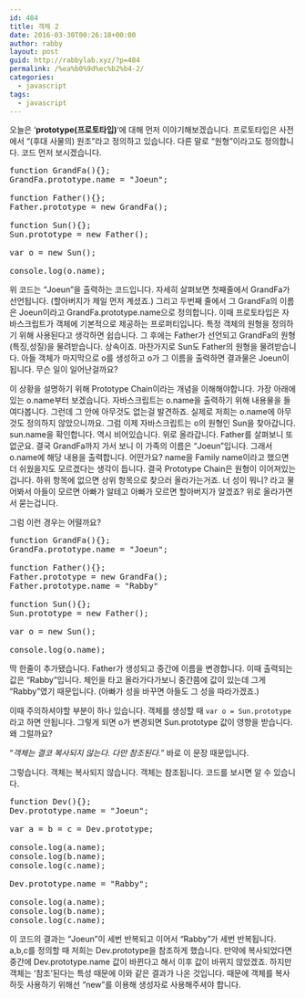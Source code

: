 ```yaml
---
id: 484
title: 객체 2
date: 2016-03-30T00:26:18+00:00
author: rabby
layout: post
guid: http://rabbylab.xyz/?p=484
permalink: /%ea%b0%9d%ec%b2%b4-2/
categories:
  - javascript
tags:
  - javascript
---
```

오늘은 &#8216;**prototype(프로토타입)**&#8216;에 대해 먼저 이야기해보겠습니다. 프로토타입은 사전에서 &#8220;(후대 사물의) 원조&#8221;라고 정의하고 있습니다. 다른 말로 &#8220;원형&#8221;이라고도 정의합니다. 코드 먼저 보시겠습니다.

<pre class="brush: plain; title: ; notranslate" title="">function GrandFa(){};
GrandFa.prototype.name = "Joeun";

function Father(){};
Father.prototype = new GrandFa();

function Sun(){};
Sun.prototype = new Father();

var o = new Sun();

console.log(o.name);
</pre>

위 코드는 &#8220;Joeun&#8221;을 출력하는 코드입니다. 자세히 살펴보면 첫째줄에서 GrandFa가 선언됩니다. (할아버지가 제일 먼저 계셨죠.) 그리고 두번째 줄에서 그 GrandFa의 이름은 Joeun이라고 GrandFa.prototype.name으로 정의합니다. 이때 프로토타입은 자바스크립트가 객체에 기본적으로 제공하는 프로퍼티입니다. 특정 객체의 원형을 정의하기 위해 사용된다고 생각하면 쉽습니다. 그 후에는 Father가 선언되고 GrandFa의 원형(특징,성질)을 물려받습니다. 상속이죠. 마찬가지로 Sun도 Father의 원형을 물려받습니다. 아들 객체가 마지막으로 o를 생성하고 o가 그 이름을 출력하면 결과물은 Joeun이 됩니다. 무슨 일이 일어난걸까요? 

이 상황을 설명하기 위해 Prototype Chain이라는 개념을 이해해야합니다. 가장 아래에 있는 o.name부터 보겠습니다. 자바스크립트는 o.name을 출력하기 위해 내용물을 들여다봅니다. 그런데 그 안에 아무것도 없는걸 발견하죠. 실제로 저희는 o.name에 아무것도 정의하지 않았으니까요. 그럼 이제 자바스크립트는 o의 원형인 Sun을 찾아갑니다. sun.name을 확인합니다. 역시 비어있습니다. 위로 올라갑니다. Father를 살펴보니 또 없군요. 결국 GrandFa까지 가서 보니 이 가족의 이름은 &#8220;Joeun&#8221;입니다. 그래서 o.name에 해당 내용을 출력합니다. 어떤가요? name을 Family name이라고 했으면 더 쉬웠을지도 모르겠다는 생각이 듭니다. 결국 Prototype Chain은 원형이 이어져있는 겁니다. 하위 항목에 없으면 상위 항목으로 찾으러 올라가는거죠. 너 성이 뭐니? 라고 물어봐서 아들이 모르면 아빠가 알테고 아빠가 모르면 할아버지가 알겠죠? 위로 올라가면서 묻는겁니다.

그럼 이런 경우는 어떨까요?

<pre class="brush: plain; title: ; notranslate" title="">function GrandFa(){};
GrandFa.prototype.name = "Joeun";

function Father(){};
Father.prototype = new GrandFa();
Father.prototype.name = "Rabby"

function Sun(){};
Sun.prototype = new Father();

var o = new Sun();

console.log(o.name);
</pre>

딱 한줄이 추가됐습니다. Father가 생성되고 중간에 이름을 변경합니다. 이때 출력되는 값은 &#8220;Rabby&#8221;입니다. 체인을 타고 올라가다가보니 중간쯤에 값이 있는데 그게 &#8220;Rabby&#8221;였기 때문입니다. (아빠가 성을 바꾸면 아들도 그 성을 따라가겠죠.)

이때 주의하셔야할 부분이 하나 있습니다. 객체를 생성할 때 `var o = Sun.prototype`라고 하면 안됩니다. 그렇게 되면 o가 변경되면 Sun.prototype 값이 영향을 받습니다. 왜 그럴까요?

&#8220;_객체는 결코 복사되지 않는다. 다만 참조된다._&#8221; 바로 이 문장 때문입니다.
  
그렇습니다. 객체는 복사되지 않습니다. 객체는 참조됩니다. 코드를 보시면 알 수 있습니다.

<pre class="brush: plain; title: ; notranslate" title="">function Dev(){};
Dev.prototype.name = "Joeun";

var a = b = c = Dev.prototype;

console.log(a.name);
console.log(b.name);
console.log(c.name);

Dev.prototype.name = "Rabby";

console.log(a.name);
console.log(b.name);
console.log(c.name);
</pre>

이 코드의 결과는 &#8220;Joeun&#8221;이 세번 반복되고 이어서 &#8220;Rabby&#8221;가 세번 반복됩니다. a,b,c를 정의할 때 저희는 Dev.prototype을 참조하게 했습니다. 만약에 복사되었다면 중간에 Dev.prototype.name 값이 바뀐다고 해서 이후 값이 바뀌지 않았겠죠. 하지만 객체는 &#8216;참조&#8217;된다는 특성 때문에 이와 같은 결과가 나온 것입니다. 때문에 객체를 복사하듯 사용하기 위해선 &#8220;new&#8221;를 이용해 생성자로 사용해주셔야 합니다.